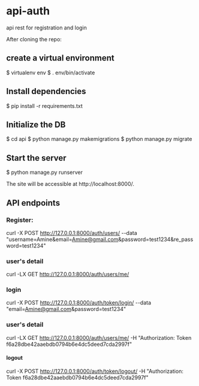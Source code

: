 # api-auth
api rest for registration and login 


After cloning the repo:
## create a virtual environment
$ virtualenv env
$ . env/bin/activate

## Install dependencies
$ pip install -r requirements.txt

## Initialize the DB
$ cd api
$ python manage.py makemigrations
$ python manage.py migrate

## Start the server
$ python manage.py runserver

The site will be accessible at http://localhost:8000/.

## API endpoints

### Register:
curl -X POST http://127.0.0.1:8000/auth/users/ --data "username=Amine&email=Amine@gmail.com&password=test1234&re_password=test1234"

### user's detail 
curl -LX GET http://127.0.0.1:8000/auth/users/me/

### login 
curl -X POST http://127.0.0.1:8000/auth/token/login/ --data "email=Amine@gmail.com&password=test1234"

### user's detail 
curl -LX GET http://127.0.0.1:8000/auth/users/me/ -H "Authorization: Token f6a28dbe42aaebdb0794b6e4dc5deed7cda2997f"

#### logout
curl -X POST http://127.0.0.1:8000/auth/token/logout/ -H "Authorization: Token f6a28dbe42aaebdb0794b6e4dc5deed7cda2997f"

